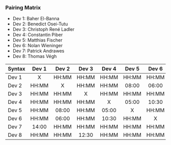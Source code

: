 ### Pairing Matrix
* Dev 1: Baher El-Banna
* Dev 2: Benedict Osei-Tutu
* Dev 3: Christoph René Ladler
* Dev 4: Constantin Piber
* Dev 5: Matthias Fischer
* Dev 6: Nolan Wieninger
* Dev 7: Patrick Andrawes
* Dev 8: Thomas Végh

| Syntax      | Dev 1   	  | Dev 2   	  | Dev 3   	  | Dev 4   	  | Dev 5   	  | Dev 6   	  | Dev 7   	  | Dev 8   	  |
| :---        |    :----:   |    :----:   |    :----:   |    :----:   |    :----:   |    :----:   |    :----:   |    :----:   |
| Dev 1       | X           | HH:MM       | HH:MM       | HH:MM       | HH:MM       | HH:MM       | 14:00       | HH:MM       |
| Dev 2       | HH:MM       | X           | HH:MM       | HH:MM       | 08:00       | 06:00       | HH:MM       | HH:MM       |
| Dev 3       | HH:MM       | HH:MM       | X           | HH:MM       | HH:MM       | HH:MM       | HH:MM       | 12:30       |
| Dev 4       | HH:MM       | HH:MM       | HH:MM       | X           | 05:00       | 10:30       | HH:MM       | HH:MM       |
| Dev 5       | HH:MM       | 08:00       | HH:MM       | 05:00       | X           | HH:MM       | HH:MM       | HH:MM       |
| Dev 6       | HH:MM       | 06:00       | HH:MM       | 10:30       | HH:MM       | X           | HH:MM       | HH:MM       |
| Dev 7       | 14:00       | HH:MM       | HH:MM       | HH:MM       | HH:MM       | HH:MM       | X           | HH:MM       |
| Dev 8       | HH:MM       | HH:MM       | 12:30       | HH:MM       | HH:MM       | HH:MM       | HH:MM       | X           |
